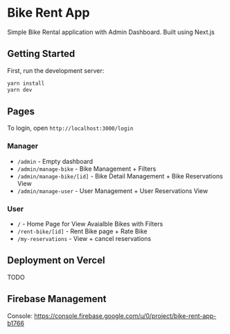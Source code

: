 # Bike Rent App

Simple Bike Rental application with Admin Dashboard. Built using Next.js

## Getting Started

First, run the development server:

```bash
yarn install
yarn dev
```

## Pages

To login, open `http://localhost:3000/login`

### Manager

- `/admin` - Empty dashboard
- `/admin/manage-bike` - Bike Management + Filters
- `/admin/manage-bike/[id]` - Bike Detail Management + Bike Reservations View
- `/admin/manage-user` - User Management + User Reservations View

### User

- `/` - Home Page for View Avaialble Bikes with Filters
- `/rent-bike/[id]` - Rent Bike page + Rate Bike
- `/my-reservations` - View + cancel reservations

## Deployment on Vercel

TODO

## Firebase Management

Console: https://console.firebase.google.com/u/0/project/bike-rent-app-b1766
